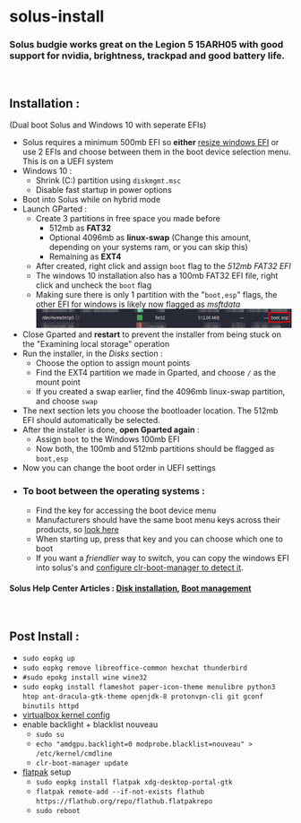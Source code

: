 # solus-install
### Solus budgie works great on the Legion 5 15ARH05 with good support for nvidia, brightness, trackpad and good battery life.

<br>

## Installation :
 (Dual boot Solus and Windows 10 with seperate EFIs)
- Solus requires a minimum 500mb EFI so **either** [resize windows EFI](https://superuser.com/questions/1230741/how-to-resize-the-efi-system-partition) or use 2 EFIs and choose between them in the boot device selection menu. This is on a UEFI system
- Windows 10 :
  - Shrink (C:) partition using `diskmgmt.msc`
  - Disable fast startup in power options
- Boot into Solus while on hybrid mode
- Launch GParted :
  - Create 3 partitions in free space you made before
    - 512mb as **FAT32**
    - Optional  4096mb as **linux-swap** (Change this amount, depending on your systems ram, or you can skip this)
    - Remaining as **EXT4**
  - After created, right click and assign `boot` flag to the *512mb FAT32 EFI*
  - The windows 10 installation also has a 100mb FAT32 EFI file, right click and uncheck the `boot` flag
  - Making sure there is only 1 partition with the "``boot,esp``" flags, the other EFI for windows is likely now flagged as *msftdata*
  ![onlybootflag](onlybootflag.png)
- Close Gparted and **restart** to prevent the installer from being stuck on the "Examining local storage" operation
- Run the installer, in the *Disks* section :
  - Choose the option to assign mount points
  - Find the EXT4 partition we made in Gparted, and choose `/` as the mount point
  - If you created a swap earlier, find the 4096mb linux-swap partition, and choose `swap`
- The next section lets you choose the bootloader location. The 512mb EFI should automatically be selected.
- After the installer is done, **open Gparted again** :
  - Assign `boot` to the Windows 100mb EFI
  - Now both, the 100mb and 512mb partitions should be flagged as `boot,esp`
- Now you can change the boot order in UEFI settings
- ### **To boot between the operating systems :**
  - Find the key for accessing the boot device menu
  - Manufacturers should have the same boot menu keys across their products, so [look here](https://www.disk-image.com/faq-bootmenu.htm)
  - When starting up, press that key and you can choose which one to boot
  - If you want a *friendlier* way to switch, you can copy the windows EFI into solus's and [configure clr-boot-manager to detect it](https://gist.github.com/Astro36/d4dd029ee07a1616f65dbd89e7d9a7dc). <br>
  
#### **Solus Help Center Articles :** [Disk installation](https://getsol.us/articles/installation/disks/en/), [Boot management](https://getsol.us/articles/troubleshooting/boot-management/en/)
<br>

## Post Install :
- `sudo eopkg up`
- `sudo eopkg remove libreoffice-common hexchat thunderbird`
- `#sudo epokg install wine wine32`
- `sudo eopkg install flameshot paper-icon-theme menulibre python3 htop ant-dracula-gtk-theme openjdk-8 protonvpn-cli git gconf binutils httpd`
- [virtualbox kernel config](https://getsol.us/articles/software/virtualbox/en/)
- enable backlight + blacklist nouveau
  - `sudo su`
  - `echo "amdgpu.backlight=0 modprobe.blacklist=nouveau" > /etc/kernel/cmdline`
  - `clr-boot-manager update`
- [flatpak](https://flatpak.org/setup) setup
  - `sudo eopkg install flatpak xdg-desktop-portal-gtk`
  - `flatpak remote-add --if-not-exists flathub https://flathub.org/repo/flathub.flatpakrepo`
  - `sudo reboot`